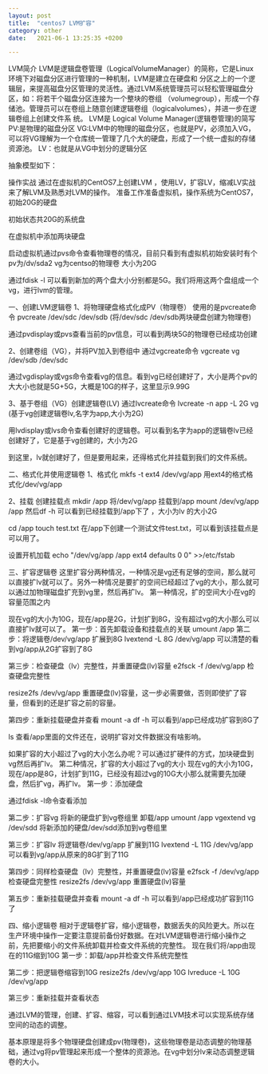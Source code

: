 ```yaml
---
layout: post
title:  "centos7 LVM扩容"
category: other
date:   2021-06-1 13:25:35 +0200

---
```


LVM简介
LVM是逻辑盘卷管理（LogicalVolumeManager）的简称，它是Linux环境下对磁盘分区进行管理的一种机制，LVM是建立在硬盘和 分区之上的一个逻辑层，来提高磁盘分区管理的灵活性。通过LVM系统管理员可以轻松管理磁盘分区，如：将若干个磁盘分区连接为一个整块的卷组 （volumegroup），形成一个存储池。管理员可以在卷组上随意创建逻辑卷组（logicalvolumes），并进一步在逻辑卷组上创建文件系 统。
LVM是 Logical Volume Manager(逻辑卷管理)的简写
PV:是物理的磁盘分区
VG:LVM中的物理的磁盘分区，也就是PV，必须加入VG，可以将VG理解为一个仓库统一管理了几个大的硬盘，形成了一个统一虚拟的存储资源池。
LV：也就是从VG中划分的逻辑分区

抽象模型如下：


操作实战
通过在虚拟机的CentOS7上创建LVM ，使用LV，扩容LV，缩减LV实战来了解LVM及熟悉对LVM的操作。
准备工作准备虚拟机，操作系统为CentOS7，初始20G的硬盘



初始状态共20G的系统盘



在虚拟机中添加两块硬盘



启动虚拟机通过pvs命令查看物理卷的情况，目前只看到有虚拟机初始安装时有个pv为/dv/sda2 vg为centso的物理卷 大小为20G



通过fdisk -l 可以看到新加的两个盘大小分别都是5G。我们将用这两个盘组成一个vg，进行lvm的管理。



 

一、创建LVM逻辑卷
1、将物理硬盘格式化成PV（物理卷） 使用的是pvcreate命令
pvcreate /dev/sdc /dev/sdb (将/dev/sdc /dev/sdb两块硬盘创建为物理卷)



通过pvdisplay或pvs查看当前的pv信息，可以看到两块5G的物理卷已经成功创建



2、创建卷组（VG），并将PV加入到卷组中 通过vgcreate命令
vgcreate vg /dev/sdb /dev/sdc



 

通过vgdisplay或vgs命令查看vg的信息。看到vg已经创建好了，大小是两个pv的大大小也就是5G+5G，大概是10G的样子，这里显示9.99G



3、基于卷组（VG）创建逻辑卷(LV) 通过lvcreate命令
lvcreate -n app -L 2G vg (基于vg创建逻辑卷lv,名字为app,大小为2G)



用lvdisplay或lvs命令查看创建好的逻辑卷。可以看到名字为app的逻辑卷lv已经创建好了，它是基于vg创建的，大小为2G



到这里，lv就创建好了，但是要用起来，还得格式化并挂载到我们的文件系统。

 

二、格式化并使用逻辑卷
1、格式化
mkfs -t ext4 /dev/vg/app 用ext4的格式格式化/dev/vg/app



2、挂载
创建挂载点 
mkdir /app
将/dev/vg/app 挂载到/app
mount /dev/vg/app /app 
然后df -h 可以看到已经挂载到/app下了 ，大小为lv 的大小2G



cd /app 
touch test.txt 在/app下创建一个测试文件test.txt，可以看到该挂载点是可以用了。



设置开机加载
echo "/dev/vg/app /app ext4 defaults 0 0" >>/etc/fstab

 

三、扩容逻辑卷
这里扩容分两种情况，一种情况是vg还有足够的空间，那么就可以直接扩lv就可以了。另外一种情况是要扩的空间已经超过了vg的大小，那么就可以通过加物理磁盘扩充到vg里，然后再扩lv。
第一种情况，扩的空间大小在vg的容量范围之内



现在vg的大小为10G，现在/app是2G，计划扩到8G，没有超过vg的大小那么可以直接扩lv就可以了。
第一步：首先卸载设备和挂载点的关联
umount /app
第二步：将逻辑卷/dev/vg/app 扩展到8G
lvextend -L 8G /dev/vg/app 可以清楚的看到vg/app从2G扩容到了8G



第三步：检查硬盘（lv）完整性，并重置硬盘(lv)容量
e2fsck -f /dev/vg/app 检查硬盘完整性



resize2fs /dev/vg/app 重置硬盘(lv)容量，这一步必需要做，否则即使扩了容量，但看到的还是扩容之前的容量。



第四步：重新挂载硬盘并查看
mount -a
df -h 可以看到/app已经成功扩容到8G了



ls 查看/app里面的文件还在，说明扩容对文件数据没有啥影响。



如果扩容的大小超过了vg的大小怎么办呢？可以通过扩硬件的方式，加块硬盘到vg然后再扩lv。
第二种情况，扩容的大小超过了vg的大小
现在vg的大小为10G，现在/app是8G，计划扩到11G，已经没有超过vg的10G大小那么就需要先加硬盘，然后扩vg，再扩lv。
第一步：添加硬盘



通过fdisk -l命令查看添加



第二步：扩容vg 将新的硬盘扩到vg卷组里
卸载/app
umount /app
vgextend vg /dev/sdd 将新添加的硬盘/dev/sdd添加到vg卷组里



第三步：扩容lv 将逻辑卷/dev/vg/app 扩展到11G
lvextend -L 11G /dev/vg/app 可以看到vg/app从原来的8G扩到了11G



第四步：同样检查硬盘（lv）完整性，并重置硬盘(lv)容量
e2fsck -f /dev/vg/app 检查硬盘完整性
resize2fs /dev/vg/app 重置硬盘(lv)容量



第五步：重新挂载硬盘并查看
mount -a
df -h 可以看到/app已经成功扩容到11G了




四、缩小逻辑卷
相对于逻辑卷扩容，缩小逻辑卷，数据丢失的风险更大。所以在生产环境中操作一定要注意提前备份好数据。在对LVM逻辑卷进行缩小操作之前，先把要缩小的文件系统卸载并检查文件系统的完整性。
现在我们将/app由现在的11G缩到10G
第一步：卸载/app并检查文件系统完整性



第二步：把逻辑卷缩容到10G
resize2fs /dev/vg/app 10G
lvreduce -L 10G /dev/vg/app



第三步：重新挂载并查看状态


通过LVM的管理，创建、扩容、缩容，可以看到通过LVM技术可以实现系统存储空间的动态的调整。

基本原理是将多个物理硬盘创建成pv(物理卷)，这些物理卷是动态调整的物理基础，通过vg将pv管理起来形成一个整体的资源池。在vg中划分lv来动态调整逻辑卷的大小。

